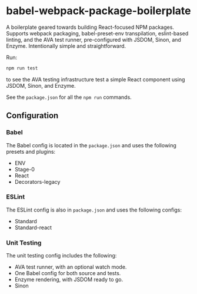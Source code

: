 # babel-webpack-package-boilerplate

A boilerplate geared towards building React-focused NPM packages. Supports 
webpack packaging, babel-preset-env transpilation, eslint-based linting, and 
the AVA test runner, pre-configured with JSDOM, Sinon, and Enzyme. 
Intentionally simple and straightforward.

Run:
```bash
npm run test
```
to see the AVA testing infrastructure test a simple React component using
JSDOM, Sinon, and Enzyme.

See the `package.json` for all the `npm run` commands.

## Configuration

### Babel
The Babel config is located in the `package.json` and uses the following presets
and plugins:
  * ENV
  * Stage-0
  * React
  * Decorators-legacy


### ESLint
The ESLint config is also in `package.json` and uses the following configs:
  * Standard
  * Standard-react
  
### Unit Testing
The unit testing config includes the following:
  * AVA test runner, with an optional watch mode.
  * One Babel config for both source and tests.
  * Enzyme rendering, with JSDOM ready to go.
  * Sinon

